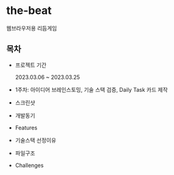 # the-beat

웹브라우저용 리듬게임

## 목차

- 프로젝트 기간

  2023.03.06 ~ 2023.03.25

- 1주차: 아이디어 브레인스토밍, 기술 스택 검증, Daily Task 카드 제작
- 스크린샷
- 개발동기
- Features
- 기술스택
  선정이유
- 파일구조
- Challenges
